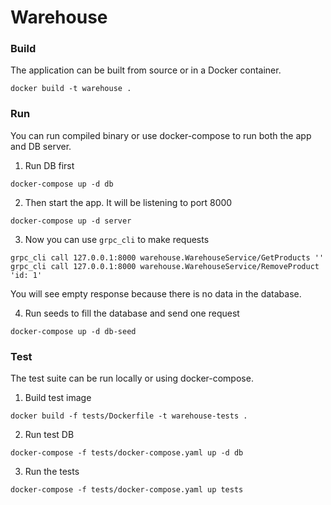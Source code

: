 # Warehouse

### Build
The application can be built from source or in a Docker container.
```shell
docker build -t warehouse .
```

### Run
You can run compiled binary or use docker-compose to run both the app and DB server.

1. Run DB first
```shell
docker-compose up -d db
```

2. Then start the app. It will be listening to port 8000
```shell
docker-compose up -d server
```

3. Now you can use `grpc_cli` to make requests
```shell
grpc_cli call 127.0.0.1:8000 warehouse.WarehouseService/GetProducts ''
grpc_cli call 127.0.0.1:8000 warehouse.WarehouseService/RemoveProduct 'id: 1'
```
You will see empty response because there is no data in the database.

4. Run seeds to fill the database and send one request
```shell
docker-compose up -d db-seed
```

### Test
The test suite can be run locally or using docker-compose.

1. Build test image
```shell
docker build -f tests/Dockerfile -t warehouse-tests .
```

2. Run test DB
```shell
docker-compose -f tests/docker-compose.yaml up -d db
```

3. Run the tests
```shell
docker-compose -f tests/docker-compose.yaml up tests
```

